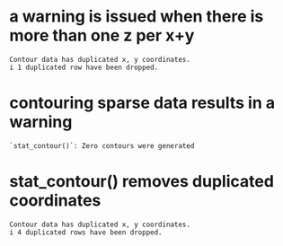 # a warning is issued when there is more than one z per x+y

    Contour data has duplicated x, y coordinates.
    i 1 duplicated row have been dropped.

# contouring sparse data results in a warning

    `stat_contour()`: Zero contours were generated

# stat_contour() removes duplicated coordinates

    Contour data has duplicated x, y coordinates.
    i 4 duplicated rows have been dropped.

